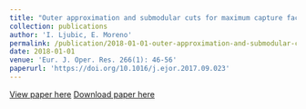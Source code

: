 ```yaml
---
title: "Outer approximation and submodular cuts for maximum capture facility location problems with random utilities"
collection: publications
author: 'I. Ljubic, E. Moreno'
permalink: /publication/2018-01-01-outer-approximation-and-submodular-cuts-for-maximum-capture-facility-location-problems-with-random-utilities
date: 2018-01-01
venue: 'Eur. J. Oper. Res. 266(1): 46-56'
paperurl: 'https://doi.org/10.1016/j.ejor.2017.09.023'
---
```

[View paper here](https://doi.org/10.1016/j.ejor.2017.09.023)
[Download paper here]({{site.url}}/docs/publications/MaxCapture.pdf)
